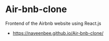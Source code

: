 # Air-bnb-clone
Frontend of the Airbnb website using React.js
- https://naveenbee.github.io/Air-bnb-clone/
